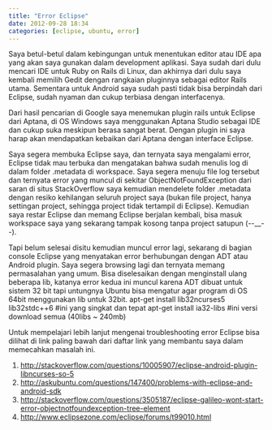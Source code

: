 ```yaml
---
title: "Error Eclipse"
date: 2012-09-28 18:34
categories: [eclipse, ubuntu, error]
---
```


Saya betul-betul dalam kebingungan untuk menentukan editor atau IDE apa yang akan saya gunakan dalam development aplikasi. Saya sudah dari dulu mencari IDE untuk Ruby on Rails di Linux, dan akhirnya dari dulu saya kembali memilih Gedit dengan rangkaian pluginnya sebagai editor Rails utama. Sementara untuk Android saya sudah pasti tidak bisa berpindah dari Eclipse, sudah nyaman dan cukup terbiasa dengan interfacenya.

Dari hasil pencarian di Google saya menemukan plugin rails untuk Eclipse dari Aptana, di OS Windows saya menggunakan Aptana Studio sebagai IDE dan cukup suka meskipun berasa sangat berat. Dengan plugin ini saya harap akan mendapatkan kebaikan dari Aptana dengan interface Eclipse.
<!--more-->
Saya segera membuka Eclipse saya, dan ternyata saya mengalami error, Eclipse tidak mau terbuka dan mengatakan bahwa sudah menulis log di dalam folder .metadata di workspace. Saya segera menuju file log tersebut dan ternyata error yang muncul di sekitar ObjectNotFoundException dari saran di situs StackOverflow saya kemudian mendelete folder .metadata dengan resiko kehilangan seluruh project saya (bukan file project, hanya settingan project, sehingga project tidak tertampil di Eclipse). Kemudian saya restar Eclipse dan memang Eclipse berjalan kembali, bisa masuk workspace saya yang sekarang tampak kosong tanpa project satupun (--__--).

Tapi belum selesai disitu kemudian muncul error lagi, sekarang di bagian console Eclipse yang menyatakan error berhubungan dengan ADT atau Android plugin. Saya segera browsing lagi dan ternyata memang permasalahan yang umum. Bisa diselesaikan dengan menginstall ulang beberapa lib, katanya error kedua ini muncul karena ADT dibuat untuk sistem 32 bit tapi untungnya Ubuntu bisa mengatur agar program di OS 64bit menggunakan lib untuk 32bit.
		apt-get install lib32ncurses5 lib32stdc++6 #ini yang singkat dan tepat
		apt-get install ia32-libs #ini versi download semua (40libs ~ 240mb)

Untuk mempelajari lebih lanjut mengenai troubleshooting error Eclipse bisa dilihat di link paling bawah dari daftar link yang membantu saya dalam memecahkan masalah ini.

1. <http://stackoverflow.com/questions/10005907/eclipse-android-plugin-libncurses-so-5>
2. <http://askubuntu.com/questions/147400/problems-with-eclipse-and-android-sdk>
3. <http://stackoverflow.com/questions/3505187/eclipse-galileo-wont-start-error-objectnotfoundexception-tree-element>
4. <http://www.eclipsezone.com/eclipse/forums/t99010.html>
